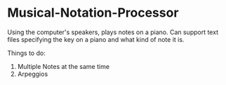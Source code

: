 # Musical-Notation-Processor

Using the computer's speakers, plays notes on a piano. Can support text files specifying the key on a piano and what kind of note it is.

Things to do:
  1. Multiple Notes at the same time
  2. Arpeggios
  
